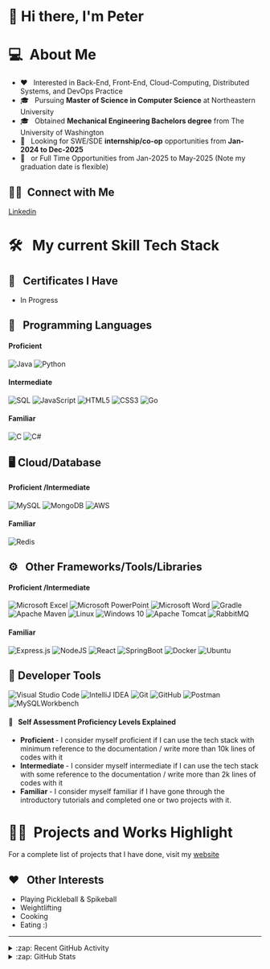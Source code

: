 # 👋 Hi there, I'm Peter 

# 💻 &nbsp;About Me 

* ❤ &nbsp; Interested in Back-End, Front-End, Cloud-Computing, Distributed Systems, and DevOps Practice
* 🎓 &nbsp; Pursuing <b>Master of Science in Computer Science</b> at Northeastern University
* 🎓 &nbsp; Obtained <b>Mechanical Engineering Bachelors degree</b> from The University of Washington
* 💼 &nbsp; Looking for SWE/SDE <b>internship/co-op</b> opportunities from <b>Jan-2024 to Dec-2025 </b>
* 💼 &nbsp; or Full Time Opportunities from Jan-2025 to May-2025 (Note my graduation date is flexible)

## 🤝🏻 &nbsp;Connect with Me ##
[Linkedin](https://https://www.linkedin.com/in/tsanevpeter/)

# 🛠 &nbsp; My current Skill Tech Stack 
## 🥇 &nbsp; Certificates I Have
* In Progress
  
## 🧮 &nbsp; Programming Languages ###
#### Proficient 
![Java](https://img.shields.io/badge/java-%23ED8B00.svg?style=for-the-badge&logo=openjdk&logoColor=white)
![Python](https://img.shields.io/badge/python-3670A0?style=for-the-badge&logo=python&logoColor=ffdd54)
  
#### Intermediate
![SQL](https://img.shields.io/badge/-SQL-333333?style=flat&logo=sql&logoColor=007396)
![JavaScript](https://img.shields.io/badge/javascript-%23323330.svg?style=for-the-badge&logo=javascript&logoColor=%23F7DF1E)
![HTML5](https://img.shields.io/badge/html5-%23E34F26.svg?style=for-the-badge&logo=html5&logoColor=white)
![CSS3](https://img.shields.io/badge/css3-%231572B6.svg?style=for-the-badge&logo=css3&logoColor=white)
![Go](https://img.shields.io/badge/go-%2300ADD8.svg?style=for-the-badge&logo=go&logoColor=white)

#### Familiar
![C](https://img.shields.io/badge/c-%2300599C.svg?style=for-the-badge&logo=c&logoColor=white)
![C#](https://img.shields.io/badge/c%23-%23239120.svg?style=for-the-badge&logo=c-sharp&logoColor=white)

## 🖥 Cloud/Database ### 
#### Proficient /Intermediate 
![MySQL](https://img.shields.io/badge/mysql-%2300f.svg?style=for-the-badge&logo=mysql&logoColor=white)
![MongoDB](https://img.shields.io/badge/MongoDB-%234ea94b.svg?style=for-the-badge&logo=mongodb&logoColor=white)
![AWS](https://img.shields.io/badge/AWS-%23FF9900.svg?style=for-the-badge&logo=amazon-aws&logoColor=white)

#### Familiar 
![Redis](https://img.shields.io/badge/redis-%23DD0031.svg?style=for-the-badge&logo=redis&logoColor=white)

## ⚙ &nbsp; Other Frameworks/Tools/Libraries ###
#### Proficient /Intermediate 
![Microsoft Excel](https://img.shields.io/badge/Microsoft_Excel-217346?style=for-the-badge&logo=microsoft-excel&logoColor=white)
![Microsoft PowerPoint](https://img.shields.io/badge/Microsoft_PowerPoint-B7472A?style=for-the-badge&logo=microsoft-powerpoint&logoColor=white)
![Microsoft Word](https://img.shields.io/badge/Microsoft_Word-2B579A?style=for-the-badge&logo=microsoft-word&logoColor=white)
![Gradle](https://img.shields.io/badge/Gradle-02303A.svg?style=for-the-badge&logo=Gradle&logoColor=white)
![Apache Maven](https://img.shields.io/badge/Apache%20Maven-C71A36?style=for-the-badge&logo=Apache%20Maven&logoColor=white)
![Linux](https://img.shields.io/badge/Linux-FCC624?style=for-the-badge&logo=linux&logoColor=black)
![Windows 10](https://img.shields.io/badge/Windows%2011-%230079d5.svg?style=for-the-badge&logo=Windows%2011&logoColor=white)
![Apache Tomcat](https://img.shields.io/badge/apache%20tomcat-%23F8DC75.svg?style=for-the-badge&logo=apache-tomcat&logoColor=black)
![RabbitMQ](https://img.shields.io/badge/Rabbitmq-FF6600?style=for-the-badge&logo=rabbitmq&logoColor=white)
  
#### Familiar 
![Express.js](https://img.shields.io/badge/express.js-%23404d59.svg?style=for-the-badge&logo=express&logoColor=%2361DAFB)
![NodeJS](https://img.shields.io/badge/node.js-6DA55F?style=for-the-badge&logo=node.js&logoColor=white)
![React](https://img.shields.io/badge/react-%2320232a.svg?style=for-the-badge&logo=react&logoColor=%2361DAFB)
![SpringBoot](https://img.shields.io/badge/-SpringBoot-333333?style=flat&logo=springboot)
![Docker](https://img.shields.io/badge/docker-%230db7ed.svg?style=for-the-badge&logo=docker&logoColor=white)
![Ubuntu](https://img.shields.io/badge/Ubuntu-E95420?style=for-the-badge&logo=ubuntu&logoColor=white)

##  🔧 Developer Tools ###
![Visual Studio Code](https://img.shields.io/badge/Visual%20Studio%20Code-0078d7.svg?style=for-the-badge&logo=visual-studio-code&logoColor=white)
![IntelliJ IDEA](https://img.shields.io/badge/IntelliJIDEA-000000.svg?style=for-the-badge&logo=intellij-idea&logoColor=white)
![Git](https://img.shields.io/badge/git-%23F05033.svg?style=for-the-badge&logo=git&logoColor=white)
![GitHub](https://img.shields.io/badge/github-%23121011.svg?style=for-the-badge&logo=github&logoColor=white)
![Postman](https://img.shields.io/badge/Postman-FF6C37?style=for-the-badge&logo=postman&logoColor=white)
![MySQLWorkbench](https://img.shields.io/badge/-MySQLWorkbench-333333?style=flat&logo=MySQLWorkbench)

#### 📜 &nbsp; Self Assessment Proficiency Levels Explained
* <b> Proficient </b> - I consider myself proficient if I can use the tech stack with minimum reference to the documentation / write more than 10k lines of codes with it
* <b> Intermediate </b> - I consider myself intermediate if I can use the tech stack with some reference to the documentation / write more than 2k lines of codes with it
* <b> Familiar </b> - I consider myself familiar if I have gone through the introductory tutorials and completed one or two projects with it.

# 🤝🏻 &nbsp;Projects and Works Highlight
For a complete list of projects that I have done, visit my [website](https://tsanevp.github.io/PersonalWebsite/)

## ♥ &nbsp; Other Interests ###
* Playing Pickleball & Spikeball
* Weightlifting
* Cooking
* Eating :) 

---

<details>
  <summary>:zap: Recent GitHub Activity</summary>

<!--START_SECTION:activity-->
1. Created a blog website users can go on to share their thoughts/opinions. See [tsanevp/Blog-Website](https://github.com/tsanevp/Blog-Website).
2. Created a Discord bot using JDA 5. It is a Marketplace bot used to buy/sell/trade items on a Discord server. See [tsanevp/MarketPlace-Bot](https://github.com/tsanevp/MarketPlace-Bot).
<!--END_SECTION:activity-->

</details>

<details>
  <summary>:zap: GitHub Stats</summary>

  <img align="left" alt="tsanevp's GitHub Stats" src="https://github-readme-stats.vercel.app/api?username=tsanevp&show_icons=true&hide_border=false&title_color=ff652f&icon_color=FFE400&bg_color=09131B&text_color=ffffff&border_color=0c1a25" />

</details>

